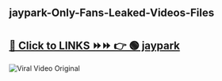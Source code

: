 
 ## jaypark-Only-Fans-Leaked-Videos-Files

# <h2><a href="https://mediaupload.pro?jaypark">🔗 Click to LINKS ⏩⏩ 👉 🟢 jaypark </a></h2>

<a href="https://mediaupload.pro?jaypark" rel="nofollow" data-target="animated-image.originalLink"><img src="https://i.ibb.co.com/xMMVF88/686577567.gif" alt="Viral Video Original" style="max-width: 100%; display: inline-block;" data-target="animated-image.originalImage"></a>
